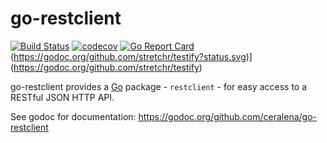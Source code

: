 # go-restclient

[![Build Status](https://travis-ci.org/ceralena/go-restclient.svg?branch=master)](https://travis-ci.org/ceralena/go-restclient) [![codecov](https://codecov.io/gh/ceralena/go-restclient/branch/master/graph/badge.svg)](https://codecov.io/gh/ceralena/go-restclient) [![Go Report Card](https://goreportcard.com/badge/github.com/ceralena/go-restclient)](https://goreportcard.com/report/github.com/ceralena/go-restclient) (https://godoc.org/github.com/stretchr/testify?status.svg)](https://godoc.org/github.com/stretchr/testify)

go-restclient provides a [Go](https://golang.org) package - `restclient` - for easy access to a RESTful JSON HTTP API.

See godoc for documentation: https://godoc.org/github.com/ceralena/go-restclient

